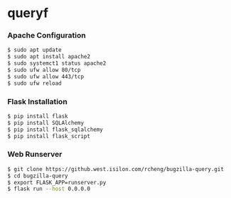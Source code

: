 # queryf

### Apache Configuration

```bash
$ sudo apt update
$ sudo apt install apache2
$ sudo systemct1 status apache2
$ sudo ufw allow 80/tcp
$ sudo ufw allow 443/tcp
$ sudo ufw reload
```

### Flask Installation

```bash
$ pip install flask
$ pip install SQLAlchemy
$ pip install flask_sqlalchemy
$ pip install flask_script
```

### Web Runserver

```bash
$ git clone https://github.west.isilon.com/rcheng/bugzilla-query.git
$ cd bugzilla-query
$ export FLASK_APP=runserver.py
$ flask run --host 0.0.0.0
```




